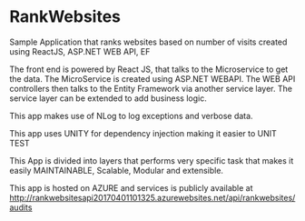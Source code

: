 # RankWebsites
Sample Application that ranks websites based on number of visits created using ReactJS, ASP.NET WEB API, EF

The front end is powered by React JS, that talks to the Microservice to get the data. The MicroService is created using ASP.NET WEBAPI.
The WEB API controllers then talks to the Entity Framework via another service layer. The service layer can be extended to add business
logic. 

This app makes use of NLog to log exceptions and verbose data. 

This app uses UNITY for dependency injection making it easier to UNIT TEST

This App is divided into layers that performs very specific task that makes it easily MAINTAINABLE, Scalable, Modular and extensible.

This app is hosted on AZURE and services is publicly available at http://rankwebsitesapi20170401101325.azurewebsites.net/api/rankwebsites/audits


